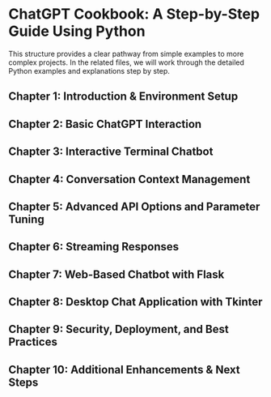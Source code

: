 # ChatGPT Cookbook: A Step-by-Step Guide Using Python

This structure provides a clear pathway from simple examples to more complex projects. In the related files, we will work through the detailed Python examples and explanations step by step.

## Chapter 1: Introduction & Environment Setup

## Chapter 2: Basic ChatGPT Interaction

## Chapter 3: Interactive Terminal Chatbot

## Chapter 4: Conversation Context Management

## Chapter 5: Advanced API Options and Parameter Tuning

## Chapter 6: Streaming Responses

## Chapter 7: Web-Based Chatbot with Flask

## Chapter 8: Desktop Chat Application with Tkinter

## Chapter 9: Security, Deployment, and Best Practices

## Chapter 10: Additional Enhancements & Next Steps